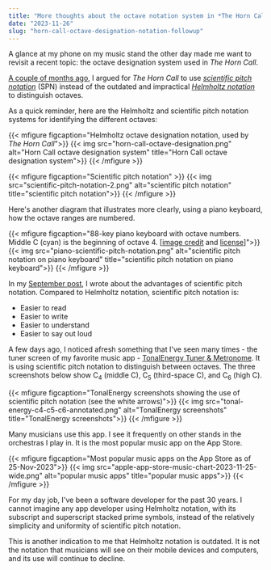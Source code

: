 ```yaml
---
title: "More thoughts about the octave notation system in *The Horn Call*"
date: "2023-11-26"
slug: "horn-call-octave-designation-notation-followup"
---
```


A glance at my phone on my music stand the other day made me want to revisit a recent topic: the octave designation system used in *The Horn Call*.

[A couple of months ago](/post/2023/09/23/horn-call-octave-designation-notation/), I argued for *The Horn Call* to use [*scientific pitch notation*](https://en.wikipedia.org/wiki/Scientific_pitch_notation) (SPN) instead of the outdated and impractical [*Helmholtz notation*](https://en.wikipedia.org/wiki/Helmholtz_pitch_notation) to distinguish octaves. 

As a quick reminder, here are the Helmholtz and scientific pitch notation systems for identifying the different octaves:

{{< mfigure figcaption="Helmholtz octave designation notation, used by *The Horn Call*">}}
  {{< img src="horn-call-octave-designation.png" alt="Horn Call octave designation system" 
  title="Horn Call octave designation system">}}
{{< /mfigure >}}

{{< mfigure figcaption="Scientific pitch notation" >}}
  {{< img src="scientific-pitch-notation-2.png" alt="scientific pitch notation"
  title="scientific pitch notation">}}
{{< /mfigure >}}

Here's another diagram that illustrates more clearly, using a piano keyboard, how the octave ranges are numbered.

{{< mfigure figcaption="88-key piano keyboard with octave numbers. Middle C (cyan) is the beginning of octave 4. [[image credit](https://commons.wikimedia.org/wiki/File:Piano_Frequencies.svg) and [license](https://creativecommons.org/licenses/by-sa/3.0/deed.en)]">}}
  {{< img src="piano-scientific-pitch-notation.png" alt="scientific pitch notation on piano keyboard" 
  title="scientific pitch notation on piano keyboard">}} 
{{< /mfigure >}}

In my [September post](/post/2023/09/23/horn-call-octave-designation-notation/), I wrote about the advantages of scientific pitch notation. Compared to Helmholtz notation, scientific pitch notation is:

- Easier to read
- Easier to write
- Easier to understand
- Easier to say out loud

A few days ago, I noticed afresh something that I've seen many times - the tuner screen of my favorite music app - [TonalEnergy Tuner & Metronome](https://www.tonalenergy.com). It is using scientific pitch notation to distinguish between octaves. The three screenshots below show C<sub>4</sub> (middle C), C<sub>5</sub> (third-space C), and C<sub>6</sub> (high C).

{{< mfigure figcaption="TonalEnergy screenshots showing the use of scientific pitch notation (see the white arrows)">}}
  {{< img src="tonal-energy-c4-c5-c6-annotated.png" alt="TonalEnergy screenshots" 
  title="TonalEnergy screenshots">}} 
{{< /mfigure >}}

Many musicians use this app. I see it frequently on other stands in the orchestras I play in. It is the most popular music app on the App Store.

{{< mfigure figcaption="Most popular music apps on the App Store as of 25-Nov-2023">}}
  {{< img src="apple-app-store-music-chart-2023-11-25-wide.png" alt="popular music apps" 
  title="popular music apps">}}
{{< /mfigure >}}

For my day job, I've been a software developer for the past 30 years. I cannot imagine any app developer using Helmholtz notation, with its subscript and superscript stacked prime symbols, instead of the relatively simplicity and uniformity of scientific pitch notation.

This is another indication to me that Helmholtz notation is outdated. It is not the notation that musicians will see on their mobile devices and computers, and its use will continue to decline.

